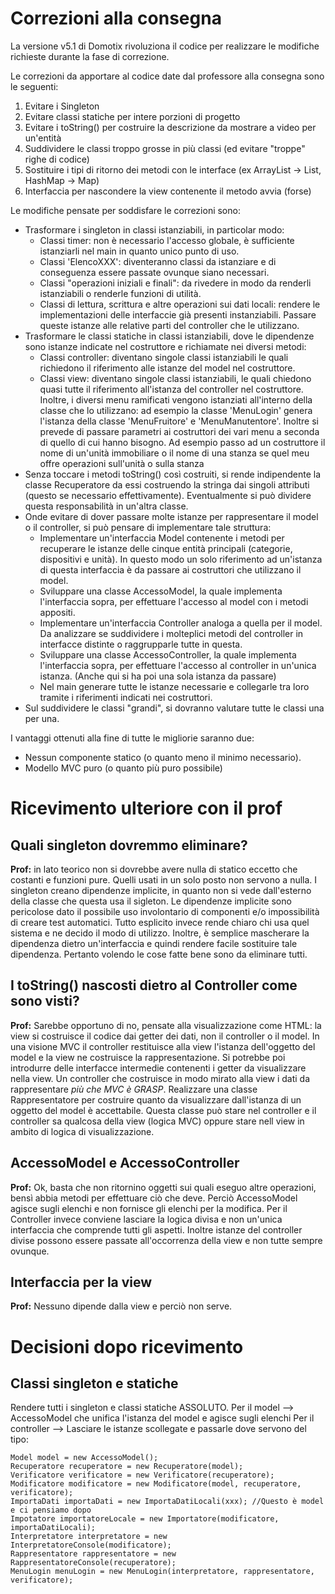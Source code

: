 Correzioni alla consegna
========================

La versione v5.1 di Domotix rivoluziona il codice per realizzare le modifiche richieste durante la fase di correzione.

Le correzioni da apportare al codice date dal professore alla consegna sono le seguenti:
1. Evitare i Singleton
2. Evitare classi statiche per intere porzioni di progetto
3. Evitare i toString() per costruire la descrizione da mostrare a video per un'entità
4. Suddividere le classi troppo grosse in più classi (ed evitare "troppe" righe di codice)
5. Sostituire i tipi di ritorno dei metodi con le interface (ex ArrayList -> List, HashMap -> Map)
6. Interfaccia per nascondere la view contenente il metodo avvia (forse)

Le modifiche pensate per soddisfare le correzioni sono:
* Trasformare i singleton in classi istanziabili, in particolar modo:
  * Classi timer: non è necessario l'accesso globale, è sufficiente istanziarli nel main in quanto unico punto di uso.
  * Classi 'ElencoXXX': diventeranno classi da istanziare e di conseguenza essere passate ovunque siano necessari. 
  * Classi "operazioni iniziali e finali": da rivedere in modo da renderli istanziabili o renderle funzioni di utilità.
  * Classi di lettura, scrittura e altre operazioni sui dati locali: rendere le implementazioni delle interfaccie già presenti instanziabili.
    Passare queste istanze alle relative parti del controller che le utilizzano.
* Trasformare le classi statiche in classi istanziabili, dove le dipendenze sono istanze indicate nel costruttore e richiamate nei diversi metodi:
  * Classi controller: diventano singole classi istanziabili le quali richiedono il riferimento alle istanze del model nel costruttore.
  * Classi view: diventano singole classi istanziabili, le quali chiedono quasi tutte il riferimento all'istanza del controller nel costruttore.
    Inoltre, i diversi menu ramificati vengono istanziati all'interno della classe che lo utilizzano:
      ad esempio la classe 'MenuLogin' genera l'istanza della classe 'MenuFruitore' e 'MenuManutentore'. Inoltre si prevede di passare parametri ai costruttori dei vari menu a seconda di
      quello di cui hanno bisogno. Ad esempio passo ad un costruttore il nome di un'unità immobiliare o il nome di una stanza se quel meu offre operazioni sull'unità o sulla stanza
* Senza toccare i metodi toString() così costruiti, si rende indipendente la classe Recuperatore da essi costruendo la stringa dai singoli attributi (questo se necessario effettivamente).
    Eventualmente si può dividere questa responsabilità in un'altra classe.
* Onde evitare di dover passare molte istanze per rappresentare il model o il controller, si può pensare di implementare tale struttura:
  * Implementare un'interfaccia Model contenente i metodi per recuperare le istanze delle cinque entità principali (categorie, dispositivi e unità).
      In questo modo un solo riferimento ad un'istanza di questa interfaccia è da passare ai costruttori che utilizzano il model.
  * Sviluppare una classe AccessoModel, la quale implementa l'interfaccia sopra, per effettuare l'accesso al model con i metodi appositi.
  * Implementare un'interfaccia Controller analoga a quella per il model. Da analizzare se suddividere i molteplici metodi del controller in interfacce distinte o raggrupparle
    tutte in questa.
  * Sviluppare una classe AccessoController, la quale implementa l'interfaccia sopra, per effettuare l'accesso al controller in un'unica istanza.
     (Anche qui si ha poi una sola istanza da passare)
  * Nel main generare tutte le istanze necessarie e collegarle tra loro tramite i riferimenti indicati nei costruttori.
* Sul suddividere le classi "grandi", si dovranno valutare tutte le classi una per una.

I vantaggi ottenuti alla fine di tutte le migliorie saranno due:
* Nessun componente statico (o quanto meno il minimo necessario).
* Modello MVC puro (o quanto più puro possibile)

# Ricevimento ulteriore con il prof

## Quali singleton dovremmo eliminare?
__Prof:__ in lato teorico non si dovrebbe avere nulla di statico eccetto che costanti e funzioni pure. Quelli usati in un solo posto non servono a nulla. I singleton creano dipendenze implicite, in quanto non si vede dall'esterno della classe che questa usa il sigleton.
Le dipendenze implicite sono pericolose dato il possibile uso involontario di componenti e/o impossibilità di creare test automatici.
Tutto esplicito invece rende chiaro chi usa quel sistema e ne decido il modo di utilizzo. Inoltre, è semplice mascherare la dipendenza dietro un'interfaccia e quindi rendere facile sostituire tale dipendenza.
Pertanto volendo le cose fatte bene sono da eliminare tutti.

## I toString() nascosti dietro al Controller come sono visti?
__Prof:__ Sarebbe opportuno di no, pensate alla visualizzazione come HTML: la view si costruisce il codice dai getter dei dati, non il controller o il model.
In una visione MVC il controller restituisce alla view l'istanza dell'oggetto del model e la view ne costruisce la rappresentazione. Si potrebbe poi introdurre delle interfacce intermedie contenenti i getter da visualizzare nella view.
Un controller che costruisce in modo mirato alla view i dati da rappresentare _più che MVC è GRASP_.
Realizzare una classe Rappresentatore per costruire quanto da visualizzare dall'istanza di un oggetto del model è accettabile. Questa classe può stare nel controller e il controller sa qualcosa della view (logica MVC) oppure stare nell view in ambito di logica di visualizzazione.

## AccessoModel e AccessoController
__Prof:__ Ok, basta che non ritornino oggetti sui quali eseguo altre operazioni, bensì abbia metodi per effettuare ciò che deve. Perciò AccessoModel agisce sugli elenchi e non fornisce gli elenchi per la modifica.
Per il Controller invece conviene lasciare la logica divisa e non un'unica interfaccia che comprende tutti gli aspetti.
Inoltre istanze del controller divise possono essere passate all'occorrenza della view e non tutte sempre ovunque.

## Interfaccia per la view
__Prof:__ Nessuno dipende dalla view e perciò non serve.


# Decisioni dopo ricevimento

## Classi singleton e statiche
Rendere tutti i singleton e classi statiche ASSOLUTO.
Per il model --> AccessoModel che unifica l'istanza del model e agisce sugli elenchi
Per il controller --> Lasciare le istanze scollegate e passarle dove servono del tipo:
```
Model model = new AccessoModel();
Recuperatore recuperatore = new Recuperatore(model);
Verificatore verificatore = new Verificatore(recuperatore);
Modificatore modificatore = new Modificatore(model, recuperatore, verificatore);
ImportaDati importaDati = new ImportaDatiLocali(xxx); //Questo è model e ci pensiamo dopo
Impotatore importatoreLocale = new Importatore(modificatore, importaDatiLocali);
Interpretatore interpretatore = new InterpretatoreConsole(modificatore);
Rappresentatore rappresentatore = new RappresentatoreConsole(recuperatore);
MenuLogin menuLogin = new MenuLogin(interpretatore, rappresentatore, verificatore);
```





